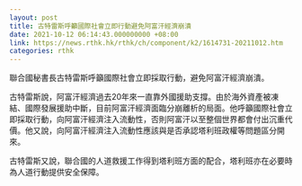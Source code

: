 ```yaml
---
layout: post
title: 古特雷斯呼籲國際社會立即行動避免阿富汗經濟崩潰
date: 2021-10-12 06:14:43.000000000 +08:00
link: https://news.rthk.hk/rthk/ch/component/k2/1614731-20211012.htm
categories: rthk
---
```


聯合國秘書長古特雷斯呼籲國際社會立即採取行動，避免阿富汗經濟崩潰。

古特雷斯說，阿富汗經濟過去20年來一直靠外國援助支撐。由於海外資產被凍結、國際發展援助中斷，目前阿富汗經濟面臨分崩離析的局面。他呼籲國際社會立即採取行動，向阿富汗經濟注入流動性，否則阿富汗以至整個世界都會付出沉重代價。他又說，向阿富汗經濟注入流動性應該與是否承認塔利班政權等問題區分開來。

古特雷斯又說，聯合國的人道救援工作得到塔利班方面的配合，塔利班亦在必要時為人道行動提供安全保障。
